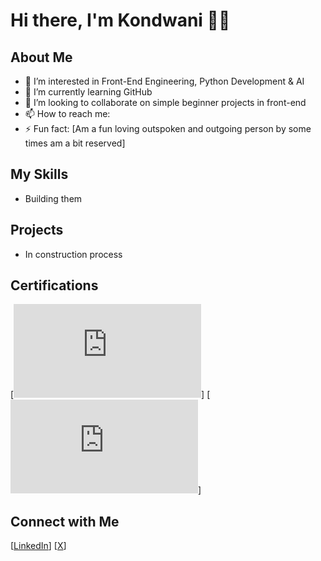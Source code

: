 # Hi there, I'm Kondwani 👋🏻


## About Me 
- 👀 I’m interested in Front-End Engineering, Python Development & AI
- 🌱 I’m currently learning GitHub
- 💞️ I’m looking to collaborate on simple beginner projects in front-end
- 📫 How to reach me:
- ⚡ Fun fact: [Am a fun loving outspoken and outgoing person by some times am a bit reserved]

## My Skills
- Building them

## Projects 
- In construction process

## Certifications
[![Front-End Developer](https://hyperskill.org/certificates/47c4ef88-aa33-440d-a14c-0dff30d1ab29.pdf)]
[![Introduction to Front-End](https://hyperskill.org/certificates/ce63eec9-acc9-4b7a-8745-28a280408273.pdf)]
## Connect with Me 
[[LinkedIn](https://www.linkedin.com/in/kondwani-paul-kufeyani)]
[[X](https://twitter.com/kufeyanik)]
